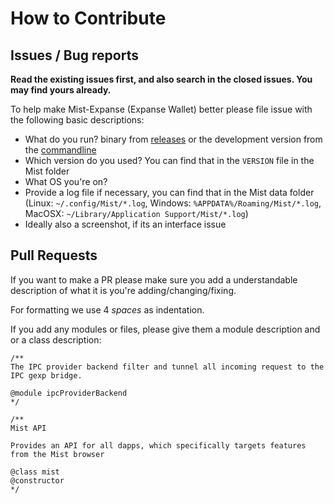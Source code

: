 # How to Contribute

## Issues / Bug reports

**Read the existing issues first, and also search in the closed issues. You may find yours already.**

To help make Mist-Expanse (Expanse Wallet) better please file issue with the following basic descriptions:

- What do you run? binary from [releases](https://github.com/expanse-org/mist/releases) or the development version from the [commandline](https://github.com/expanse-org/mist#run-mist)
- Which version do you used? You can find that in the `VERSION` file in the Mist folder
- What OS you're on?
- Provide a log file if necessary, you can find that in the Mist data folder (Linux: `~/.config/Mist/*.log`, Windows: `%APPDATA%/Roaming/Mist/*.log`, MacOSX: `~/Library/Application Support/Mist/*.log`)
- Ideally also a screenshot, if its an interface issue


## Pull Requests

If you want to make a PR please make sure you add a understandable description of what it is you're adding/changing/fixing.

For formatting we use 4 *spaces* as indentation.

If you add any modules or files, please give them a module description and or a class description:

```
/**
The IPC provider backend filter and tunnel all incoming request to the IPC gexp bridge.

@module ipcProviderBackend
*/

/**
Mist API

Provides an API for all dapps, which specifically targets features from the Mist browser

@class mist
@constructor
*/
```

